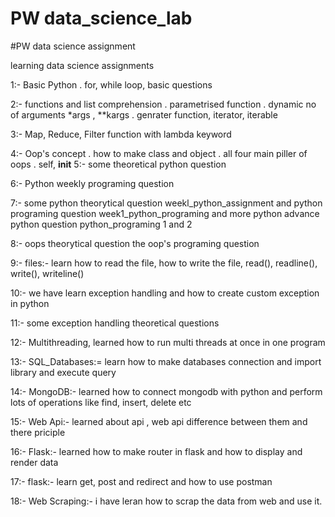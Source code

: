 # PW data_science_lab
#PW data science assignment

learning data science 
assignments

1:- Basic Python
    . for, while loop, basic questions
    
2:- functions and list comprehension
    . parametrised function 
    . dynamic no of arguments *args , **kargs
    . genrater function, iterator, iterable
    
3:- Map, Reduce, Filter function with lambda keyword

4:- Oop's concept
    . how to make class and object
    . all four main piller of oops
    . self, __init__
5:- some theoretical python question

6:- Python weekly programing question

7:- some python theorytical question weekl_python_assignment
    and python programing question week1_python_programing
    and more python advance python question python_programing 1 and 2
    
8:- oops theorytical question the oop's programing question 

9:- files:- learn how to read the file, how to write the file, read(), readline(), write(), writeline()

10:- we have learn exception handling and how to create custom exception in python

11:- some exception handling theoretical questions

12:- Multithreading, learned how to run multi threads at once in one program

13:- SQL_Databases:= learn how to make databases connection and import library and execute query

14:- MongoDB:- learned how to connect mongodb with python and perform lots of operations like find, insert, delete etc

15:- Web Api:- learned about api , web api difference between them and there priciple

16:- Flask:- learned how to make router in flask and how to display and render data 

17:- flask:- learn get, post and redirect and how to use postman

18:- Web Scraping:- i have leran how to scrap the data from web and use it.

